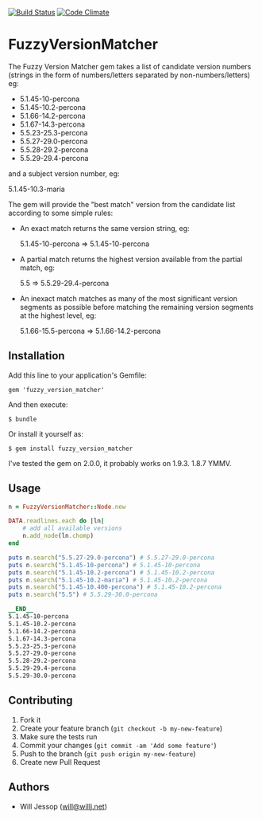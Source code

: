 [![Build Status](https://travis-ci.org/wjessop/fuzzy_version_matcher.png?branch=master)](https://travis-ci.org/wjessop/fuzzy_version_matcher) [![Code Climate](https://codeclimate.com/github/wjessop/fuzzy_version_matcher/badges/gpa.svg)](https://codeclimate.com/github/wjessop/fuzzy_version_matcher)

# FuzzyVersionMatcher

The Fuzzy Version Matcher gem takes a list of candidate version numbers (strings in the form of numbers/letters separated by non-numbers/letters) eg:

* 5.1.45-10-percona
* 5.1.45-10.2-percona
* 5.1.66-14.2-percona
* 5.1.67-14.3-percona
* 5.5.23-25.3-percona
* 5.5.27-29.0-percona
* 5.5.28-29.2-percona
* 5.5.29-29.4-percona

and a subject version number, eg:

5.1.45-10.3-maria

The gem will provide the "best match" version from the candidate list according to some simple rules:

* An exact match returns the same version string, eg:

	5.1.45-10-percona => 5.1.45-10-percona

* A partial match returns the highest version available from the partial match, eg:

	5.5 => 5.5.29-29.4-percona

* An inexact match matches as many of the most significant version segments as possible before matching the remaining version segments at the highest level, eg:

	5.1.66-15.5-percona => 5.1.66-14.2-percona

## Installation

Add this line to your application's Gemfile:

    gem 'fuzzy_version_matcher'

And then execute:

    $ bundle

Or install it yourself as:

    $ gem install fuzzy_version_matcher

I've tested the gem on 2.0.0, it probably works on 1.9.3. 1.8.7 YMMV.

## Usage

```ruby
n = FuzzyVersionMatcher::Node.new

DATA.readlines.each do |ln|
	# add all available versions
	n.add_node(ln.chomp)
end

puts n.search("5.5.27-29.0-percona") # 5.5.27-29.0-percona
puts n.search("5.1.45-10-percona") # 5.1.45-10-percona
puts n.search("5.1.45-10.2-percona") # 5.1.45-10.2-percona
puts n.search("5.1.45-10.2-maria") # 5.1.45-10.2-percona
puts n.search("5.1.45-10.400-percona") # 5.1.45-10.2-percona
puts n.search("5.5") # 5.5.29-30.0-percona

__END__
5.1.45-10-percona
5.1.45-10.2-percona
5.1.66-14.2-percona
5.1.67-14.3-percona
5.5.23-25.3-percona
5.5.27-29.0-percona
5.5.28-29.2-percona
5.5.29-29.4-percona
5.5.29-30.0-percona
```

## Contributing

1. Fork it
2. Create your feature branch (`git checkout -b my-new-feature`)
3. Make sure the tests run
4. Commit your changes (`git commit -am 'Add some feature'`)
5. Push to the branch (`git push origin my-new-feature`)
6. Create new Pull Request

## Authors

* Will Jessop (will@willj.net)
